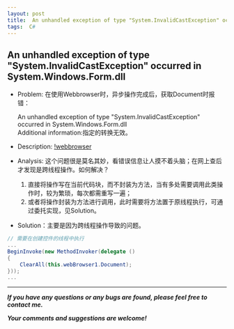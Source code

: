 ```yaml
---
layout: post
title:  An unhandled exception of type "System.InvalidCastException" occurred
tags:  C#
---
```

## An unhandled exception of type "System.InvalidCastException" occurred in System.Windows.Form.dll 

- Problem: 在使用Webbrowser时，异步操作完成后，获取Document时报错：

  An unhandled exception of type "System.InvalidCastException" occurred in System.Windows.Form.dll   
  Additional information:指定的转换无效。

- Description: 
[!webbrowser](https://github.com/heartsuit/heartsuit.github.io/raw/master/pictures/webbrowser.png)

- Analysis: 
这个问题很是莫名其妙，看错误信息让人摸不着头脑；在网上查后才发现是跨线程操作。如何解决？
  
  1. 直接将操作写在当前代码块，而不封装为方法，当有多处需要调用此类操作时，较为繁琐，每次都需重写一遍；
  2. 或者将操作封装为方法进行调用，此时需要将方法置于原线程执行，可通过委托实现，见Solution。

- Solution：主要是因为跨线程操作导致的问题。

``` csharp
// 需要在创建控件的线程中执行
...
BeginInvoke(new MethodInvoker(delegate ()
{
    ClearAll(this.webBrowser1.Document);
}));
...
```

---
***If you have any questions or any bugs are found, please feel free to contact me.***

***Your comments and suggestions are welcome!***
